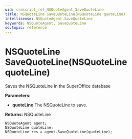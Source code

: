```yaml
---
uid: crmscript_ref_NSQuoteAgent_SaveQuoteLine
title: NSQuoteLine SaveQuoteLine(NSQuoteLine quoteLine)
intellisense: NSQuoteAgent.SaveQuoteLine
keywords: NSQuoteAgent, SaveQuoteLine
so.topic: reference
---
```


# NSQuoteLine SaveQuoteLine(NSQuoteLine quoteLine)

Saves the NSQuoteLine in the SuperOffice database

**Parameters:**
 - **quoteLine** The NSQuoteLine to save.

**Returns:** NSQuoteLine

```crmscript
NSQuoteAgent agent;
NSQuoteLine quoteLine;
NSQuoteLine res = agent.SaveQuoteLine(quoteLine);
```

